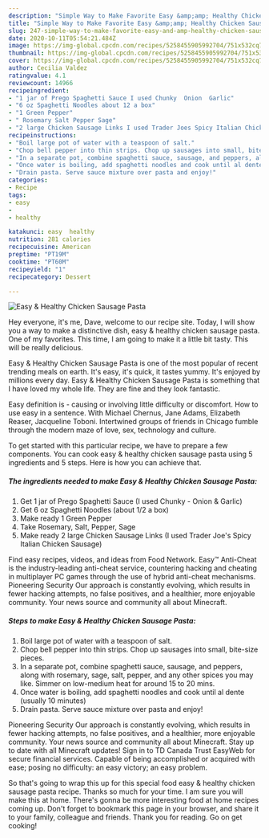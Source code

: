 ```yaml
---
description: "Simple Way to Make Favorite Easy &amp;amp; Healthy Chicken Sausage Pasta"
title: "Simple Way to Make Favorite Easy &amp;amp; Healthy Chicken Sausage Pasta"
slug: 247-simple-way-to-make-favorite-easy-and-amp-healthy-chicken-sausage-pasta
date: 2020-10-11T05:54:21.484Z
image: https://img-global.cpcdn.com/recipes/5258455905992704/751x532cq70/easy-healthy-chicken-sausage-pasta-recipe-main-photo.jpg
thumbnail: https://img-global.cpcdn.com/recipes/5258455905992704/751x532cq70/easy-healthy-chicken-sausage-pasta-recipe-main-photo.jpg
cover: https://img-global.cpcdn.com/recipes/5258455905992704/751x532cq70/easy-healthy-chicken-sausage-pasta-recipe-main-photo.jpg
author: Cecilia Valdez
ratingvalue: 4.1
reviewcount: 14966
recipeingredient:
- "1 jar of Prego Spaghetti Sauce I used Chunky  Onion  Garlic"
- "6 oz Spaghetti Noodles about 12 a box"
- "1 Green Pepper"
- " Rosemary Salt Pepper Sage"
- "2 large Chicken Sausage Links I used Trader Joes Spicy Italian Chicken Sausage"
recipeinstructions:
- "Boil large pot of water with a teaspoon of salt."
- "Chop bell pepper into thin strips. Chop up sausages into small, bite-size pieces."
- "In a separate pot, combine spaghetti sauce, sausage, and peppers, along with rosemary, sage, salt, pepper, and any other spices you may like. Simmer on low-medium heat for around 15 to 20 mins."
- "Once water is boiling, add spaghetti noodles and cook until al dente (usually 10 minutes)"
- "Drain pasta. Serve sauce mixture over pasta and enjoy!"
categories:
- Recipe
tags:
- easy
- 
- healthy

katakunci: easy  healthy 
nutrition: 281 calories
recipecuisine: American
preptime: "PT19M"
cooktime: "PT60M"
recipeyield: "1"
recipecategory: Dessert

---
```



![Easy &amp; Healthy Chicken Sausage Pasta](https://img-global.cpcdn.com/recipes/5258455905992704/751x532cq70/easy-healthy-chicken-sausage-pasta-recipe-main-photo.jpg)

Hey everyone, it's me, Dave, welcome to our recipe site. Today, I will show you a way to make a distinctive dish, easy &amp; healthy chicken sausage pasta. One of my favorites. This time, I am going to make it a little bit tasty. This will be really delicious.

Easy &amp; Healthy Chicken Sausage Pasta is one of the most popular of recent trending meals on earth. It's easy, it's quick, it tastes yummy. It's enjoyed by millions every day. Easy &amp; Healthy Chicken Sausage Pasta is something that I have loved my whole life. They are fine and they look fantastic.

Easy definition is - causing or involving little difficulty or discomfort. How to use easy in a sentence. With Michael Chernus, Jane Adams, Elizabeth Reaser, Jacqueline Toboni. Intertwined groups of friends in Chicago fumble through the modern maze of love, sex, technology and culture.


To get started with this particular recipe, we have to prepare a few components. You can cook easy &amp; healthy chicken sausage pasta using 5 ingredients and 5 steps. Here is how you can achieve that.

<!--inarticleads1-->

##### The ingredients needed to make Easy &amp; Healthy Chicken Sausage Pasta:

1. Get 1 jar of Prego Spaghetti Sauce (I used Chunky - Onion &amp; Garlic)
1. Get 6 oz Spaghetti Noodles (about 1/2 a box)
1. Make ready 1 Green Pepper
1. Take  Rosemary, Salt, Pepper, Sage
1. Make ready 2 large Chicken Sausage Links (I used Trader Joe&#39;s Spicy Italian Chicken Sausage)


Find easy recipes, videos, and ideas from Food Network. Easy™ Anti-Cheat is the industry-leading anti-cheat service, countering hacking and cheating in multiplayer PC games through the use of hybrid anti-cheat mechanisms. Pioneering Security Our approach is constantly evolving, which results in fewer hacking attempts, no false positives, and a healthier, more enjoyable community. Your news source and community all about Minecraft. 

<!--inarticleads2-->

##### Steps to make Easy &amp; Healthy Chicken Sausage Pasta:

1. Boil large pot of water with a teaspoon of salt.
1. Chop bell pepper into thin strips. Chop up sausages into small, bite-size pieces.
1. In a separate pot, combine spaghetti sauce, sausage, and peppers, along with rosemary, sage, salt, pepper, and any other spices you may like. Simmer on low-medium heat for around 15 to 20 mins.
1. Once water is boiling, add spaghetti noodles and cook until al dente (usually 10 minutes)
1. Drain pasta. Serve sauce mixture over pasta and enjoy!


Pioneering Security Our approach is constantly evolving, which results in fewer hacking attempts, no false positives, and a healthier, more enjoyable community. Your news source and community all about Minecraft. Stay up to date with all Minecraft updates! Sign in to TD Canada Trust EasyWeb for secure financial services. Capable of being accomplished or acquired with ease; posing no difficulty: an easy victory; an easy problem. 

So that's going to wrap this up for this special food easy &amp; healthy chicken sausage pasta recipe. Thanks so much for your time. I am sure you will make this at home. There's gonna be more interesting food at home recipes coming up. Don't forget to bookmark this page in your browser, and share it to your family, colleague and friends. Thank you for reading. Go on get cooking!
